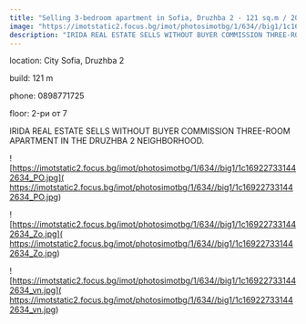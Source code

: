 ```yaml
---
title: "Selling 3-bedroom apartment in Sofia, Druzhba 2 - 121 sq.m / 203280 EUR :: imot.bg Advertisment"
image: "https://imotstatic2.focus.bg/imot/photosimotbg/1/634//big1/1c169227331442634_jQ.jpg"
description: "IRIDA REAL ESTATE SELLS WITHOUT BUYER COMMISSION THREE-ROOM APARTMENT IN THE DRUZHBA 2 NEIGHBORHOOD."
---
```


location: City Sofia, Druzhba 2

build: 121 m

phone: 0898771725

floor: 2-ри от 7

IRIDA REAL ESTATE SELLS WITHOUT BUYER COMMISSION THREE-ROOM APARTMENT IN THE DRUZHBA 2 NEIGHBORHOOD.


![https://imotstatic2.focus.bg/imot/photosimotbg/1/634//big1/1c169227331442634_PO.jpg]( https://imotstatic2.focus.bg/imot/photosimotbg/1/634//big1/1c169227331442634_PO.jpg)


![https://imotstatic2.focus.bg/imot/photosimotbg/1/634//big1/1c169227331442634_Zo.jpg]( https://imotstatic2.focus.bg/imot/photosimotbg/1/634//big1/1c169227331442634_Zo.jpg)


![https://imotstatic2.focus.bg/imot/photosimotbg/1/634//big1/1c169227331442634_vn.jpg]( https://imotstatic2.focus.bg/imot/photosimotbg/1/634//big1/1c169227331442634_vn.jpg)


